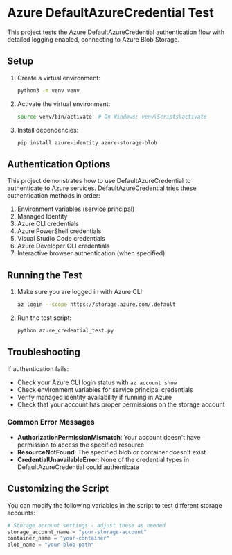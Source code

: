 # Azure DefaultAzureCredential Test

This project tests the Azure DefaultAzureCredential authentication flow with detailed logging enabled, connecting to Azure Blob Storage.

## Setup

1. Create a virtual environment:
   ```bash
   python3 -m venv venv
   ```

2. Activate the virtual environment:
   ```bash
   source venv/bin/activate  # On Windows: venv\Scripts\activate
   ```

3. Install dependencies:
   ```bash
   pip install azure-identity azure-storage-blob
   ```

## Authentication Options

This project demonstrates how to use DefaultAzureCredential to authenticate to Azure services. DefaultAzureCredential tries these authentication methods in order:

1. Environment variables (service principal)
2. Managed Identity 
3. Azure CLI credentials
4. Azure PowerShell credentials
5. Visual Studio Code credentials
6. Azure Developer CLI credentials
7. Interactive browser authentication (when specified)

## Running the Test

1. Make sure you are logged in with Azure CLI:
   ```bash
   az login --scope https://storage.azure.com/.default
   ```

2. Run the test script:
   ```bash
   python azure_credential_test.py
   ```

## Troubleshooting

If authentication fails:
- Check your Azure CLI login status with `az account show`
- Check environment variables for service principal credentials
- Verify managed identity availability if running in Azure
- Check that your account has proper permissions on the storage account

### Common Error Messages

- **AuthorizationPermissionMismatch**: Your account doesn't have permission to access the specified resource
- **ResourceNotFound**: The specified blob or container doesn't exist
- **CredentialUnavailableError**: None of the credential types in DefaultAzureCredential could authenticate

## Customizing the Script

You can modify the following variables in the script to test different storage accounts:

```python
# Storage account settings - adjust these as needed
storage_account_name = "your-storage-account"
container_name = "your-container"
blob_name = "your-blob-path"
```

